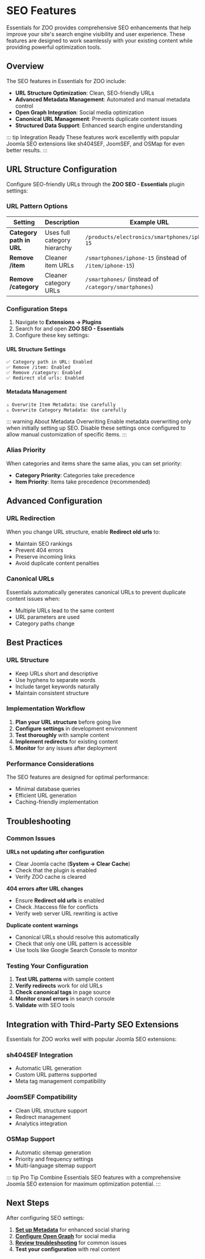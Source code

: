 # SEO Features

Essentials for ZOO provides comprehensive SEO enhancements that help improve your site's search engine visibility and user experience. These features are designed to work seamlessly with your existing content while providing powerful optimization tools.

## Overview

The SEO features in Essentials for ZOO include:

- **URL Structure Optimization**: Clean, SEO-friendly URLs
- **Advanced Metadata Management**: Automated and manual metadata control
- **Open Graph Integration**: Social media optimization
- **Canonical URL Management**: Prevents duplicate content issues
- **Structured Data Support**: Enhanced search engine understanding

::: tip Integration Ready
These features work excellently with popular Joomla SEO extensions like sh404SEF, JoomSEF, and OSMap for even better results.
:::

## URL Structure Configuration

Configure SEO-friendly URLs through the **ZOO SEO - Essentials** plugin settings:

### URL Pattern Options

| Setting | Description | Example URL |
| --- | --- | --- |
| **Category path in URL** | Uses full category hierarchy | `/products/electronics/smartphones/iphone-15` |
| **Remove /item** | Cleaner item URLs | `/smartphones/iphone-15` (instead of `/item/iphone-15`) |
| **Remove /category** | Cleaner category URLs | `/smartphones/` (instead of `/category/smartphones`) |

### Configuration Steps

1. Navigate to **Extensions → Plugins**
2. Search for and open **ZOO SEO - Essentials**
3. Configure these key settings:

#### URL Structure Settings

```
✅ Category path in URL: Enabled
✅ Remove /item: Enabled  
✅ Remove /category: Enabled
✅ Redirect old urls: Enabled
```

#### Metadata Management

```
⚠️ Overwrite Item Metadata: Use carefully
⚠️ Overwrite Category Metadata: Use carefully
```

::: warning About Metadata Overwriting
Enable metadata overwriting only when initially setting up SEO. Disable these settings once configured to allow manual customization of specific items.
:::

### Alias Priority

When categories and items share the same alias, you can set priority:

- **Category Priority**: Categories take precedence
- **Item Priority**: Items take precedence (recommended)

## Advanced Configuration

### URL Redirection

When you change URL structure, enable **Redirect old urls** to:
- Maintain SEO rankings
- Prevent 404 errors
- Preserve incoming links
- Avoid duplicate content penalties

### Canonical URLs

Essentials automatically generates canonical URLs to prevent duplicate content issues when:
- Multiple URLs lead to the same content
- URL parameters are used
- Category paths change

## Best Practices

### URL Structure
- Keep URLs short and descriptive
- Use hyphens to separate words
- Include target keywords naturally
- Maintain consistent structure

### Implementation Workflow
1. **Plan your URL structure** before going live
2. **Configure settings** in development environment
3. **Test thoroughly** with sample content
4. **Implement redirects** for existing content
5. **Monitor** for any issues after deployment

### Performance Considerations

The SEO features are designed for optimal performance:
- Minimal database queries
- Efficient URL generation
- Caching-friendly implementation

## Troubleshooting

### Common Issues

**URLs not updating after configuration**
- Clear Joomla cache (**System → Clear Cache**)
- Check that the plugin is enabled
- Verify ZOO cache is cleared

**404 errors after URL changes**
- Ensure **Redirect old urls** is enabled
- Check .htaccess file for conflicts
- Verify web server URL rewriting is active

**Duplicate content warnings**
- Canonical URLs should resolve this automatically
- Check that only one URL pattern is accessible
- Use tools like Google Search Console to monitor

### Testing Your Configuration

1. **Test URL patterns** with sample content
2. **Verify redirects** work for old URLs
3. **Check canonical tags** in page source
4. **Monitor crawl errors** in search console
5. **Validate** with SEO tools

## Integration with Third-Party SEO Extensions

Essentials for ZOO works well with popular Joomla SEO extensions:

### sh404SEF Integration
- Automatic URL generation
- Custom URL patterns supported
- Meta tag management compatibility

### JoomSEF Compatibility
- Clean URL structure support
- Redirect management
- Analytics integration

### OSMap Support
- Automatic sitemap generation
- Priority and frequency settings
- Multi-language sitemap support

::: tip Pro Tip
Combine Essentials SEO features with a comprehensive Joomla SEO extension for maximum optimization potential.
:::

## Next Steps

After configuring SEO settings:

1. **[Set up Metadata](/essentials-for-zoo/metadata)** for enhanced social sharing
2. **[Configure Open Graph](/essentials-for-zoo/metadata#open-graph)** for social media
3. **[Review troubleshooting](/essentials-for-zoo/troubleshooting/seo)** for common issues
4. **Test your configuration** with real content
